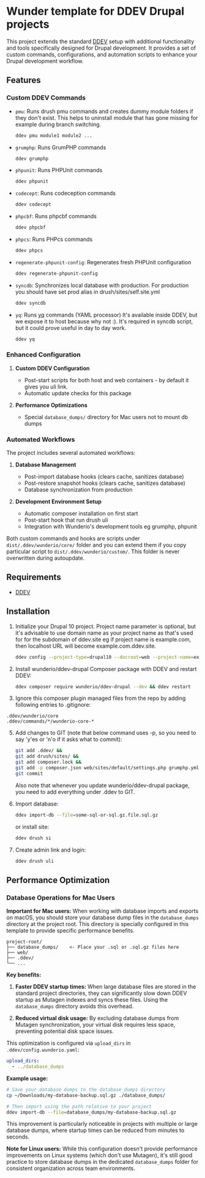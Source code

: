 # Wunder template for DDEV Drupal projects

This project extends the standard [DDEV](https://ddev.com/) setup with additional functionality and tools specifically
designed for Drupal development. It provides a set of custom commands, configurations, and automation
scripts to enhance your Drupal development workflow.

## Features

### Custom DDEV Commands

- `pmu`: Runs drush pmu commands and creates dummy module folders if they don't exist.
  This helps to uninstall module that has gone missing for example during branch
  switching.
  ```bash
  ddev pmu module1 module2 ...
  ```
- `grumphp`: Runs GrumPHP commands
  ```bash
  ddev grumphp
  ```
- `phpunit`: Runs PHPUnit commands
  ```bash
  ddev phpunit
  ```
- `codecept`: Runs codeception commands
  ```bash
  ddev codecept
  ```
- `phpcbf`: Runs phpcbf commands
  ```bash
  ddev phpcbf
  ```
- `phpcs`: Runs PHPcs commands
  ```bash
  ddev phpcs
  ```
- `regenerate-phpunit-config`: Regenerates fresh PHPUnit configuration
  ```bash
  ddev regenerate-phpunit-config
  ```
- `syncdb`: Synchronizes local database with production.
  For production you should have set prod alias in drush/sites/self.site.yml
  ```bash
  ddev syncdb
  ```
- `yq`: Runs [yq](https://mikefarah.gitbook.io/yq) commands (YAML processor)
  It's available inside DDEV, but we expose it to host because why not :). It's required in syncdb script, but it could prove useful in day to day work.
  ```bash
  ddev yq
  ```

### Enhanced Configuration

1. **Custom DDEV Configuration**
   - Post-start scripts for both host and web containers - by default it gives you uli link.
   - Automatic update checks for this package

2. **Performance Optimizations**
   - Special `database_dumps/` directory for Mac users not to mount db dumps

### Automated Workflows

The project includes several automated workflows:

1. **Database Management**
   - Post-import database hooks (clears cache, sanitizes database)
   - Post-restore snapshot hooks (clears cache, sanitizes database)
   - Database synchronization from production

2. **Development Environment Setup**
   - Automatic composer installation on first start
   - Post-start hook that run drush uli
   - Integration with Wunderio's development tools eg grumphp, phpunit

Both custom commands and hooks are scripts under `dist/.ddev/wunderio/core/` folder
and you can extend them if you copy particular script to `dist/.ddev/wunderio/custom/`.
This folder is never overwritten during autoupdate.

## Requirements

- [DDEV](https://ddev.com/)

## Installation

1. Initialize your Drupal 10 project. Project name parameter is optional, but
it's advisable to use domain name as your project name as that's used for for
the subdomain of ddev.site eg if project name is example.com, then localhost
URL will become example.com.ddev.site.

    ```bash
    ddev config --project-type=drupal10 --docroot=web --project-name=example.com
    ```

2. Install wunderio/ddev-drupal Composer package with DDEV and restart DDEV:

   ```bash
   ddev composer require wunderio/ddev-drupal --dev && ddev restart
   ```

4. Ignore this composer plugin managed files from the repo by adding following entries to .gitignore:
  ```
  .ddev/wunderio/core
  .ddev/commands/*/wunderio-core-*
  ```

5. Add changes to GIT (note that below command uses -p, so you need to say 'y'es or 'n'o if it asks what to commit):

   ```bash
   git add .ddev/ &&
   git add drush/sites/ &&
   git add composer.lock &&
   git add -p composer.json web/sites/default/settings.php grumphp.yml &&
   git commit
   ```

   Also note that whenever you update wunderio/ddev-drupal package, you need to add everything under .ddev to GIT.

6. Import database:

   ```bash
   ddev import-db --file=some-sql-or-sql.gz.file.sql.gz
   ```

   or install site:

   ```bash
   ddev drush si
   ```

7. Create admin link and login:

   ```bash
   ddev drush uli
   ```

## Performance Optimization

### Database Operations for Mac Users

**Important for Mac users:** When working with database imports and exports on macOS, you should store your database
dump files in the `database_dumps` directory at the project root. This directory is specially configured in this
template to provide specific performance benefits.

```
project-root/
├── database_dumps/    <- Place your .sql or .sql.gz files here
├── web/
├── .ddev/
└── ...
```

**Key benefits:**

1. **Faster DDEV startup times:** When large database files are stored in the standard project directories,
they can significantly slow down DDEV startup as Mutagen indexes and syncs these files. Using the `database_dumps`
directory avoids this overhead.

2. **Reduced virtual disk usage:** By excluding database dumps from Mutagen synchronization, your virtual disk
requires less space, preventing potential disk space issues.

This optimization is configured via `upload_dirs` in `.ddev/config.wunderio.yaml`:

```yaml
upload_dirs:
  - ../database_dumps
```

**Example usage:**
```bash
# Save your database dumps to the database_dumps directory
cp ~/Downloads/my-database-backup.sql.gz ./database_dumps/

# Then import using the path relative to your project
ddev import-db --file=database_dumps/my-database-backup.sql.gz
```

This improvement is particularly noticeable in projects with multiple or large database dumps, where
startup times can be reduced from minutes to seconds.

**Note for Linux users:** While this configuration doesn't provide performance improvements on Linux
systems (which don't use Mutagen), it's still good practice to store database dumps in the
dedicated `database_dumps` folder for consistent organization across team environments.
